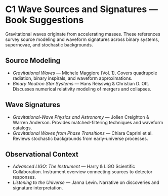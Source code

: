 # C1 Wave Sources and Signatures — Book Suggestions

Gravitational waves originate from accelerating masses. These references survey source modeling and waveform signatures across binary systems, supernovae, and stochastic backgrounds.

## Source Modeling
- *Gravitational Waves* — Michele Maggiore (Vol. 1). Covers quadrupole radiation, binary inspirals, and waveform approximations.
- *Binary Neutron Star Systems* — Hans Reisswig & Christian D. Ott. Discusses numerical relativity modeling of mergers and collapses.

## Wave Signatures
- *Gravitational-Wave Physics and Astronomy* — Jolien Creighton & Warren Anderson. Provides matched-filtering techniques and waveform catalogs.
- *Gravitational Waves from Phase Transitions* — Chiara Caprini et al. Reviews stochastic backgrounds from early-universe processes.

## Observational Context
- *Advanced LIGO: The Instrument* — Harry & LIGO Scientific Collaboration. Instrument overview connecting sources to detector responses.
- *Listening to the Universe* — Janna Levin. Narrative on discoveries and signature interpretation.
